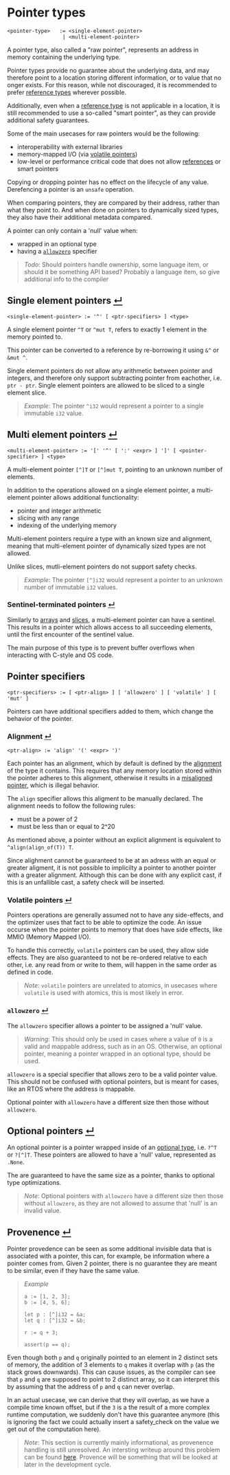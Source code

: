 # Pointer types
```
<pointer-type>   := <single-element-pointer>
                  | <multi-element-pointer>
```

A pointer type, also called a "raw pointer", represents an address in memory containing the underlying type.

Pointer types provide no guarantee about the underlying data, and may therefore point to a location storing different information, or to value that no onger exists.
For this reason, while not discouraged, it is recommended to prefer [reference types] wherever possible.

Additionally, even when a [reference type] is not applicable in a location, it is still recommended to use a so-called "smart pointer", as they can provide additional safety guarantees.

Some of the main usecases for raw pointers would be the following:
- interoperability with external libraries
- memory-mapped I/O (via [volatile pointers])
- low-level or performance critical code that does not allow [references] or smart pointers

Copying or dropping pointer has no effect on the lifecycle of any value.
Derefencing a pointer is an `unsafe` operation.

When comparing pointers, they are compared by their address, rather than what they point to.
And when done on pointers to dynamically sized types, they also have their additional metadata compared.

A pointer can only contain a 'null' value when:
- wrapped in an optional type
- having a [`allowzero`] specifier

> _Todo_: Should pointers handle ownership, some language item, or should it be something API based? Probably a language item, so give additional info to the compiler
 
## Single element pointers [↵](#pointer-types)
```
<single-element-pointer> := '^' [ <ptr-specifiers> ] <type>
```

A single element pointer `^T` or `^mut T`, refers to exactly 1 element in the memory pointed to.

This pointer can be converted to a reference by re-borrowing it using `&^` or `&mut ^`.

Single element pointers do not allow any arithmetic between pointer and integers, and therefore only support subtracting pointer from eachother, i.e. `ptr - ptr`.
Single element pointers are allowed to be sliced to a single element slice.

> _Example_: The pointer `^i32` would represent a pointer to a single immutable `i32` value.

## Multi element pointers [↵](#pointer-types)
```
<multi-element-pointer> := '[' '^' [ ':' <expr> ] ']' [ <pointer-specifier> ] <type>
```

A multi-element pointer `[^]T` or `[^]mut T`, pointing to an unknown number of elements.

In addition to the operations allowed on a single element pointer, a multi-element pointer allows additional functionality:
- pointer and integer arithmetic
- slicing with any range
- indexing of the underlying memory

Multi-element pointers require a type with an known size and alignment, meaning that multi-element pointer of dynamically sized types are not allowed.

Unlike slices, mutli-element pointers do not support safety checks.

> _Example_: The pointer `[^]i32` would represent a pointer to an unknown number of immutable `i32` values.

### Sentinel-terminated pointers [↵](#multi-element-pointers-)

Similarly to [arrays] and [slices], a multi-element pointer can have a sentinel.
This results in a pointer which allows access to all succeeding elements, until the first encounter of the sentinel value.

The main purpose of this type is to prevent buffer overflows when interacting with C-style and OS code.

## Pointer specifiers
```
<ptr-specifiers> := [ <ptr-align> ] [ 'allowzero' ] [ 'volatile' ] [ 'mut' ]
```

Pointers can have additional specifiers added to them, which change the behavior of the pointer.

### Alignment [↵](#pointer-types)
```
<ptr-align> := 'align' '(' <expr> ')'
```

Each pointer has an alignment, which by default is defined by the [alignment] of the type it contains.
This requires that any memory location stored within the pointer adheres to this alignment, otherwise it results in a [misaligned pointer], which is illegal behavior.

The `align` specifier allows this aligment to be manually declared.
The alignment needs to follow the following rules:
- must be a power of 2
- must be less than or equal to 2^20

As mentioned above, a pointer without an explicit alignment is equivalent to `^align(align_of(T)) T`.

Since alighment cannot be guaranteed to be at an adress with an equal or greater aligment, it is not possible to implicilty a pointer to another pointer with a greater alignment.
Although this can be done with any explicit cast, if this is an unfallible cast, a safety check will be inserted.

### Volatile pointers [↵](#pointer-types)

Pointers operations are generally assumed not to have any side-effects, and the optimizer uses that fact to be able to optimize the code.
An issue occurse when the pointer points to memory that does have side effects, like MMIO (Memory Mapped I/O).

To handle this correctly, `volatile` pointers can be used, they allow side effects.
They are also guaranteed to not be re-ordered relative to each other, i.e. any read from or write to them, will happen in the same order as defined in code.

> _Note_: `volatile` pointers are unrelated to atomics, in usecases where `volatile` is used with atomics, this is most likely in error.

### `allowzero` [↵](#alignment-)

The `allowzero` specifier allows a pointer to be assigned a 'null' value.

> _Warning_: This should only be used in cases where a value of `0` is a valid and mappable address, such as in an OS.
>            Otherwise, an optional pointer, meaning a pointer wrapped in an optional type, should be used.




`allowzero` is a special specifier that allows zero to be a valid pointer value.
This should not be confused with optional pointers, but is meant for cases, like an RTOS where the address is mappable.

Optional pointer with `allowzero` have a different size then those without `allowzero`.

## Optional pointers [↵](#pointer-types)

An optional pointer is a pointer wrapped inside of an [optional type], i.e. `?^T` or `?[^]T`.
These pointers are allowed to have a 'null' value, represented as `.None`.

The are guaranteed to have the same size as a pointer, thanks to optional type optimizations.

> _Note_: Optional pointers with `allowzero` have a different size then those without `allowzero`, as they are not allowed to assume that 'null' is an invalid value.

## Provenence [↵](#pointer-types)

Pointer provedence can be seen as some additional invisible data that is associated with a pointer, this can, for example, be information where a pointer comes from.
Given 2 pointer, there is no guarantee they are meant to be similar, even if they have the same value.

> _Example_
> ```
> a := [1, 2, 3];
> b := [4, 5, 6];
> 
> let p : [^]i32 = &a;
> let q : [^]i32 = &b;
> 
> r := q + 3;
> 
> assert(p == q);
> ```

Even though both `p` and `q` originally pointed to an element in 2 distinct sets of memory, the addition of 3 elements to `q` makes it overlap with `p` (as the stack grows downwards).
This can cause issues, as the compiler can see that `p` and `q` are supposed to point to 2 distinct array, so it can interpret this by assuming that the address of `p` and `q` can never overlap.

In an actual usecase, we can derive that they will overlap, as we have a compile time known offset, but if the `3` is a the result of a more complex runtime computation, we suddenly don't have this guarantee anymore (this is ignoring the fact we could actually insert a safety_check on the value we get out of the computation here).

> _Note_: This section is currently mainly informational, as provenence handling is still unresolved. An intersting writeup around this problem can be found [here](https://www.ralfj.de/blog/2022/04/11/provenance-exposed.html). Provence will be something that will be looked at later in the development cycle.




[volatile pointers]:  #volatile-pointers-
[`allowzero`]:        #allowzero-
[references]:         ./reference-types.md
[reference type]:     ./reference-types.md
[reference types]:    ./reference-types.md
[arrays]:             ../sequence-types/array-types.md
[slices]:             ../sequence-types/slice-types.md
[optional type]:      ../abstract-types/optional-types.md
[alignment]:          ../../type-layout.md#size-and-alignment
[infallible cast]:    ../../../expressions/type-cast-expressions.md "Todo: Fallibility section"
[misaligned pointer]: ../../../illegal-behavior.md#incorrect-pointer-alignment-